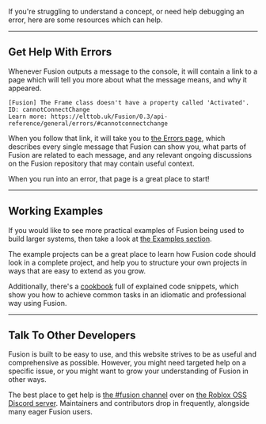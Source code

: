 If you're struggling to understand a concept, or need help debugging an error,
here are some resources which can help.

-----

## Get Help With Errors

Whenever Fusion outputs a message to the console, it will contain a link to a
page which will tell you more about what the message means, and why it appeared.

```hl_lines="3"
[Fusion] The Frame class doesn't have a property called 'Activated'.
ID: cannotConnectChange
Learn more: https://elttob.uk/Fusion/0.3/api-reference/general/errors/#cannotconnectchange
```

When you follow that link, it will take you to
[the Errors page](../../../api-reference/general/errors), which describes every
single message that Fusion can show you, what parts of Fusion are related to
each message, and any relevant ongoing discussions on the Fusion repository that
may contain useful context.

When you run into an error, that page is a great place to start!

-----

## Working Examples

If you would like to see more practical examples of Fusion being used to build
larger systems, then take a look at
[the Examples section](../../../examples).

The example projects can be a great place to learn how Fusion code should look
in a complete project, and help you to structure your own projects in ways that
are easy to extend as you grow.

Additionally, there's a [cookbook](../../../examples/cookbook) full of explained
code snippets, which show you how to achieve common tasks in an idiomatic and
professional way using Fusion.

-----

## Talk To Other Developers

Fusion is built to be easy to use, and this website strives to be as useful and
comprehensive as possible. However, you might need targeted help on a specific
issue, or you might want to grow your understanding of Fusion in other ways.

The best place to get help is [the #fusion channel](https://discord.com/channels/385151591524597761/895437663040077834)
over on [the Roblox OSS Discord server](https://discord.gg/h2NV8PqhAD).
Maintainers and contributors drop in frequently, alongside many eager Fusion
users.